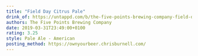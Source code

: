 ```yaml
---
title: "Field Day Citrus Pale"
drink_of: https://untappd.com/b/the-five-points-brewing-company-field-day-citrus-pale/2050694
authors: The Five Points Brewing Company
date: 2019-03-31T23:49:00+0100
rating: 3.25
style: Pale Ale - American
posting_method: https://ownyourbeer.chrisburnell.com/
---
```

